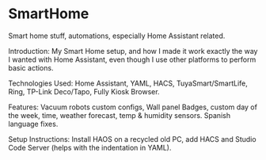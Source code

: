 # SmartHome
Smart home stuff, automations, especially Home Assistant related.

Introduction: My Smart Home setup, and how I made it work exactly the way I wanted with Home Assistant, even though I use other platforms to perform basic actions.

Technologies Used: Home Assistant, YAML, HACS, TuyaSmart/SmartLife, Ring, TP-Link Deco/Tapo, Fully Kiosk Browser.

Features: Vacuum robots custom configs, Wall panel Badges, custom day of the week, time, weather forecast, temp & humidity sensors. Spanish language fixes.

Setup Instructions: Install HAOS on a recycled old PC, add HACS and Studio Code Server (helps with the indentation in YAML).
